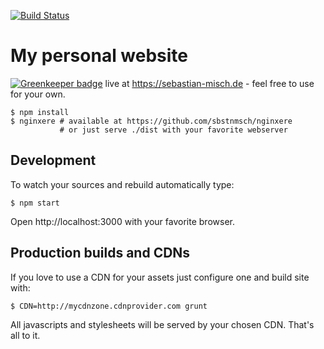 [![Build Status](https://api.travis-ci.org/sbstnmsch/sebastian-misch.de.svg?branch=master)](https://travis-ci.org/sbstnmsch/sebastian-misch.de)

# My personal website

[![Greenkeeper badge](https://badges.greenkeeper.io/sbstnmsch/sebastian-misch.de.svg)](https://greenkeeper.io/)
live at https://sebastian-misch.de - feel free to use for your own.

```
$ npm install
$ nginxere # available at https://github.com/sbstnmsch/nginxere
           # or just serve ./dist with your favorite webserver
```

## Development
To watch your sources and rebuild automatically type:
```
$ npm start
```
Open http://localhost:3000 with your favorite browser.

## Production builds and CDNs
If you love to use a CDN for your assets just configure one and build site with:
```
$ CDN=http://mycdnzone.cdnprovider.com grunt
```
All javascripts and stylesheets will be served by your chosen CDN.
That's all to it.
